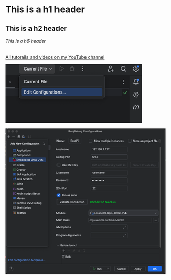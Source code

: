 # This is a h1 header


## This is a h2 header


###### This is a h6 header

[All tutorails and videos on my YouTube channel](https://www.youtube.com/@OleksandrNeiko)


![screenshot](readme/readme01.png)


![screenshot](readme/readme02.png)
